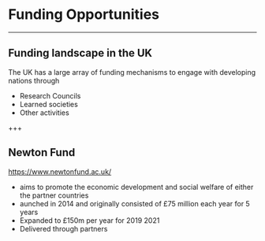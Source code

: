 # Funding Opportunities

---
## Funding landscape in the UK

The UK has a large array of funding mechanisms to engage with developing nations through

- Research Councils
- Learned societies
- Other activities

+++
## Newton Fund

https://www.newtonfund.ac.uk/

- aims to promote the economic development and social welfare of either the partner countries
- aunched in 2014 and originally consisted of £75 million each year for 5 years
- Expanded to £150m per year for 2019 2021
- Delivered through partners
